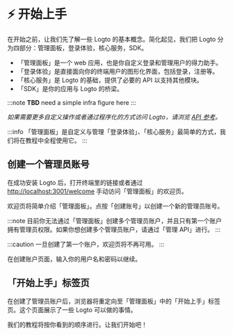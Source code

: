 # ⚡ 开始上手

在开始之前，让我们先了解一些 Logto 的基本概念。简化起见，我们把 Logto 分为四部分：管理面板，登录体验，核心服务，SDK。

- 「管理面板」是一个 web 应用，也是你自定义登录和管理用户的得力助手。
- 「登录体验」是直接面向你的终端用户的图形化界面，包括登录，注册等。
- 「核心服务」是 Logto 的基础，提供了必要的 API 以支持其他模块。
- 「SDK」是你的应用与 Logto 的桥梁。

:::note
**TBD** need a simple infra figure here
:::

_如果需要更多自定义操作或者通过程序化的方式访问 Logto，请浏览 [API 参考](/api)。_

:::info
「管理面板」是自定义与管理「登录体验」、「核心服务」最简单的方式，我们将在教程中全程使用它。
:::

## 创建一个管理员账号

在成功安装 Logto 后，打开终端里的链接或者通过 <a target="_blank" href="http://localhost:3001/welcome">http://localhost:3001/welcome</a> 手动访问「管理面板」的欢迎页。

欢迎页将简单介绍「管理面板」。点按「创建账号」以创建一个新的管理员账号。

:::note
目前你无法通过「管理面板」创建多个管理员账户，并且只有第一个账户拥有管理员权限。如果你想创建多个管理员账户，请通过「管理 API」进行。
:::

:::caution
一旦创建了第一个账户，欢迎页将不再可用。
:::

在创建账户页面，输入你的用户名和密码以继续。

## 「开始上手」标签页

在创建了管理员账户后，浏览器将重定向至「管理面板」中的「开始上手」标签页。这个页面展示了一些 Logto 可以做的事情。

我们的教程将按你看到的顺序进行。让我们开始吧！
